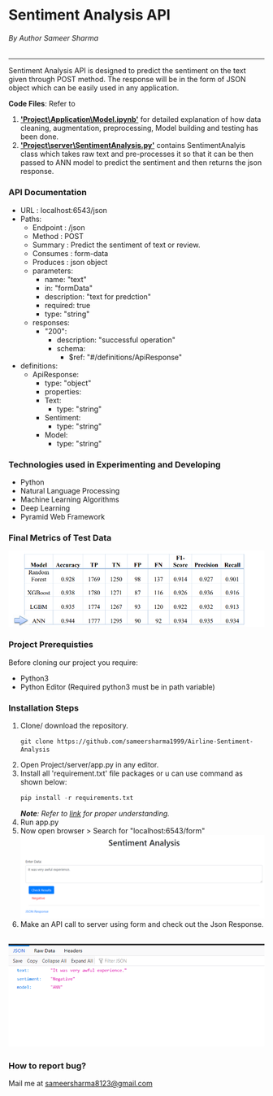 
# Sentiment Analysis API

###### By Author Sameer Sharma
---
Sentiment Analysis API is designed to predict the sentiment on the text given through POST method. The response will be in the form of JSON object which can be easily used in any application.

**Code Files**: Refer to 
1. [**'Project\Application\Model.ipynb'**]('https://github.com/sameersharma1999/Airline-Sentiment-Analysis/blob/main/Project/Application/Model.ipynb') for detailed explanation of how data cleaning, augmentation, preprocessing, Model building and testing has been done.
2. [**'Project\server\SentimentAnalysis.py'**]('https://github.com/sameersharma1999/Airline-Sentiment-Analysis/blob/main/Project/server/SentimentAnalysis.py') contains SentimentAnalyis class which takes raw text and pre-processes it so that it can be then passed to ANN model to predict the sentiment and then returns the json response.


### API Documentation 
* URL : localhost:6543/json
* Paths:
    * Endpoint : /json
    * Method : POST
    * Summary : Predict the sentiment of text or review.
    * Consumes : form-data
    * Produces : json object
    * parameters:
        * name: "text"
        * in: "formData"
        * description: "text for predction"
        * required: true
        * type: "string"
    * responses:
        * "200":
            * description: "successful operation"
            * schema:
                * $ref: "#/definitions/ApiResponse"
* definitions:
    * ApiResponse:
        * type: "object"
        * properties:
        * Text:
            * type: "string"
        * Sentiment:
            * type: "string"
        * Model:
            * type: "string"

### Technologies used in Experimenting and Developing

* Python
* Natural Language Processing
* Machine Learning Algorithms
* Deep Learning
* Pyramid Web Framework

### Final Metrics of Test Data

 ![Final Metrics](Images/summary.PNG)


### Project Prerequisties

Before cloning our project you require:
* Python3
* Python Editor (Required python3 must be in path 
variable)

### Installation Steps

1. Clone/ download the repository.
    ```git
    git clone https://github.com/sameersharma1999/Airline-Sentiment-Analysis
    ```
2. Open Project/server/app.py in any editor.
3. Install all 'requirement.txt' file packages or u can use command as shown below:
    ```py
    pip install -r requirements.txt
    ```
    _**Note**: Refer to [link](https://github.com/sameersharma1999/Billing-Project) for proper understanding._
4. Run app.py 
5. Now open browser > Search for "localhost:6543/form"
 ![Front Page](Images/form.PNG)
6. Make an API call to server using form and check out the Json Response.

 ![Json Response](Images/Json.PNG)
---
### How to report bug?

Mail me at sameersharma8123@gmail.com
